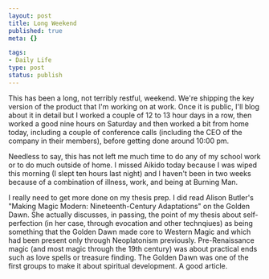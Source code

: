 ```yaml
--- 
layout: post
title: Long Weekend
published: true
meta: {}

tags: 
- Daily Life
type: post
status: publish
---
```

This has been a long, not terribly restful, weekend. We're shipping the key version of the product that I'm working on at work. Once it is public, I'll blog about it in detail but I worked a couple of 12 to 13 hour days in a row, then worked a good nine hours on Saturday and then worked a bit from home today, including a couple of conference calls (including the CEO of the company in their members), before getting done around 10:00 pm.

Needless to say, this has not left me much time to do any of my school work or to do much outside of home. I missed Aikido today because I was wiped this morning (I slept ten hours last night) and I haven't been in two weeks because of a combination of illness, work, and being at Burning Man.

I really need to get more done on my thesis prep. I did read Alison Butler's "Making Magic Modern: Nineteenth-Century Adaptations" on the Golden Dawn. She actually discusses, in passing, the point of my thesis about self-perfection (in her case, through evocation and other technqiues) as being something that the Golden Dawn made core to Western Magic and which had been present only through Neoplatonism previously. Pre-Renaissance magic (and most magic through the 19th century) was about practical ends such as love spells or treasure finding. The Golden Dawn was one of the first groups to make it about spiritual development. A good article.
